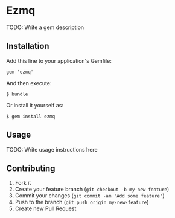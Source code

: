 # Ezmq

TODO: Write a gem description

## Installation

Add this line to your application's Gemfile:

    gem 'ezmq'

And then execute:

    $ bundle

Or install it yourself as:

    $ gem install ezmq

## Usage

TODO: Write usage instructions here

## Contributing

1. Fork it
2. Create your feature branch (`git checkout -b my-new-feature`)
3. Commit your changes (`git commit -am 'Add some feature'`)
4. Push to the branch (`git push origin my-new-feature`)
5. Create new Pull Request

